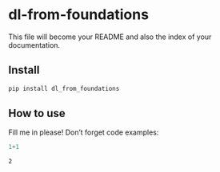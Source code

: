 dl-from-foundations
================

<!-- WARNING: THIS FILE WAS AUTOGENERATED! DO NOT EDIT! -->

This file will become your README and also the index of your
documentation.

## Install

``` sh
pip install dl_from_foundations
```

## How to use

Fill me in please! Don’t forget code examples:

``` python
1+1
```

    2
